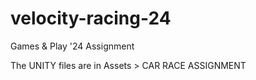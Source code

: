 # velocity-racing-24
Games &amp; Play '24 Assignment

The UNITY files are in Assets > CAR RACE ASSIGNMENT
